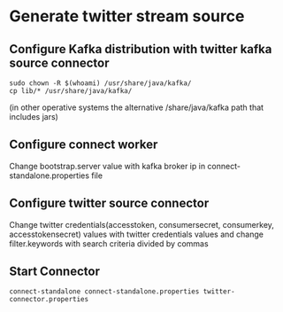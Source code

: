 Generate twitter stream source
==============================

Configure Kafka distribution with twitter kafka source connector
----------------------------------------

```
sudo chown -R $(whoami) /usr/share/java/kafka/
cp lib/* /usr/share/java/kafka/
```
(in other operative systems the alternative /share/java/kafka path that includes jars)

Configure connect worker
------------------------
Change bootstrap.server value with kafka broker ip in connect-standalone.properties file


Configure twitter source connector
----------------------------------
Change twitter credentials(accesstoken, consumersecret, consumerkey, accesstokensecret) values with  twitter credentials values and change filter.keywords with search criteria divided by commas


Start Connector
---------------
```
connect-standalone connect-standalone.properties twitter-connector.properties
```
